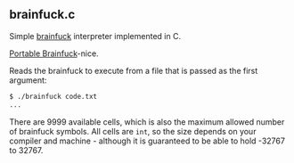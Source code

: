 ## brainfuck.c

Simple [brainfuck](http://www.muppetlabs.com/~breadbox/bf/) interpreter implemented in C.

[Portable Brainfuck](http://www.muppetlabs.com/~breadbox/bf/standards.html)-nice.

Reads the brainfuck to execute from a file that is passed as the first argument:

```bash
$ ./brainfuck code.txt
...
```

There are 9999 available cells, which is also the maximum allowed number of brainfuck symbols. All cells are `int`, so the size depends on your compiler and machine - although it is guaranteed to be able to hold -32767 to 32767.